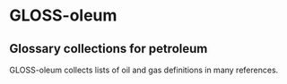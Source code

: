 # GLOSS-oleum
## Glossary collections for petroleum

GLOSS-oleum collects lists of oil and gas definitions in many references.